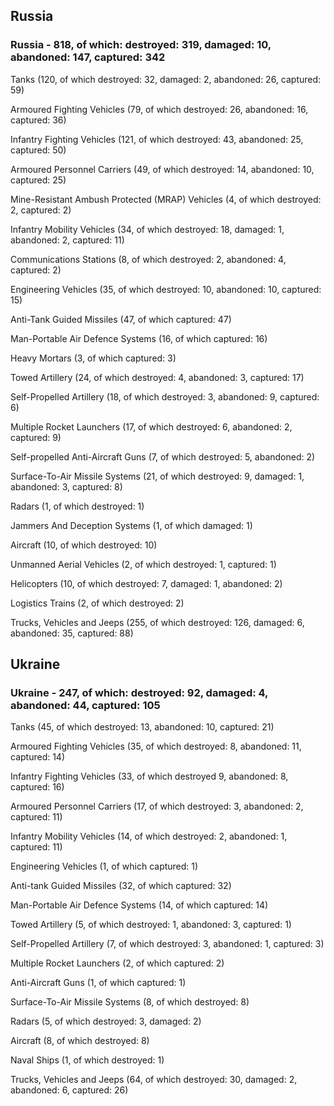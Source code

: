 
 
 ## Russia
 
 ### Russia - 818, of which: destroyed: 319, damaged: 10, abandoned: 147, captured: 342

 

 

 Tanks (120, of which destroyed: 32, damaged: 2, abandoned: 26, captured: 59)

 Armoured Fighting Vehicles (79, of which destroyed: 26, abandoned: 16, captured: 36)

 Infantry Fighting Vehicles (121, of which destroyed: 43, abandoned: 25, captured: 50)

 Armoured Personnel Carriers (49, of which destroyed: 14, abandoned: 10, captured: 25)

 Mine-Resistant Ambush Protected (MRAP) Vehicles (4, of which destroyed: 2, captured: 2)

 Infantry Mobility Vehicles (34, of which destroyed: 18, damaged: 1, abandoned: 2, captured: 11)

 Communications Stations (8, of which destroyed: 2, abandoned: 4, captured: 2)

 Engineering Vehicles (35, of which destroyed: 10, abandoned: 10, captured: 15)

 Anti-Tank Guided Missiles (47, of which captured: 47)

 Man-Portable Air Defence Systems (16, of which captured: 16)

 Heavy Mortars (3, of which captured: 3)

 Towed Artillery (24, of which destroyed: 4, abandoned: 3, captured: 17)

 Self-Propelled Artillery (18, of which destroyed: 3, abandoned: 9, captured: 6)

 Multiple Rocket Launchers (17, of which destroyed: 6, abandoned: 2, captured: 9)

 Self-propelled Anti-Aircraft Guns (7, of which destroyed: 5, abandoned: 2)

 Surface-To-Air Missile Systems (21, of which destroyed: 9, damaged: 1, abandoned: 3, captured: 8)

 Radars (1, of which destroyed: 1)

 Jammers And Deception Systems (1, of which damaged: 1)

 Aircraft (10, of which destroyed: 10)

 Unmanned Aerial Vehicles (2, of which destroyed: 1, captured: 1)

 Helicopters (10, of which destroyed: 7, damaged: 1, abandoned: 2)

 Logistics Trains (2, of which destroyed: 2)

 Trucks, Vehicles and Jeeps (255, of which destroyed: 126, damaged: 6, abandoned: 35, captured: 88)

 
 
 ## Ukraine
 
 ### Ukraine - 247, of which: destroyed: 92, damaged: 4, abandoned: 44, captured: 105

 

 

 Tanks (45, of which destroyed: 13, abandoned: 10, captured: 21)

 Armoured Fighting Vehicles (35, of which destroyed: 8, abandoned: 11, captured: 14)

 Infantry Fighting Vehicles (33, of which destroyed 9, abandoned: 8, captured: 16)

 Armoured Personnel Carriers (17, of which destroyed: 3, abandoned: 2, captured: 11)

 Infantry Mobility Vehicles (14, of which destroyed: 2, abandoned: 1, captured: 11)

 Engineering Vehicles (1, of which captured: 1)

 Anti-tank Guided Missiles (32, of which captured: 32)

 Man-Portable Air Defence Systems (14, of which captured: 14)

 Towed Artillery (5, of which destroyed: 1, abandoned: 3, captured: 1)

 Self-Propelled Artillery (7, of which destroyed: 3, abandoned: 1, captured: 3)

 Multiple Rocket Launchers (2, of which captured: 2)

 Anti-Aircraft Guns (1, of which captured: 1)

 Surface-To-Air Missile Systems (8, of which destroyed: 8)

 

 

 Radars (5, of which destroyed: 3, damaged: 2)

 Aircraft (8, of which destroyed: 8)

 Naval Ships (1, of which destroyed: 1)

 Trucks, Vehicles and Jeeps (64, of which destroyed: 30, damaged: 2, abandoned: 6, captured: 26)

